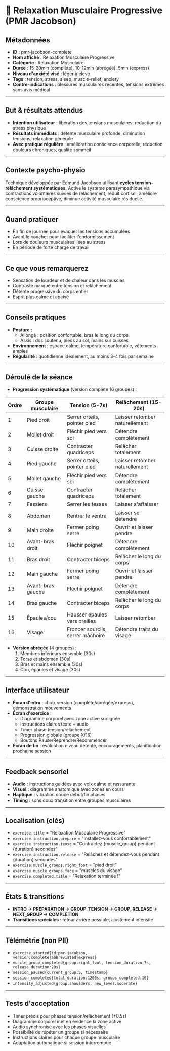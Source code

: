 # 💪 Relaxation Musculaire Progressive (PMR Jacobson)

## Métadonnées
- **ID** : pmr-jacobson-complete
- **Nom affiché** : Relaxation Musculaire Progressive
- **Catégorie** : Relaxation Musculaire
- **Durée** : 15-20min (complète), 10-12min (abrégée), 5min (express)
- **Niveau d'anxiété visé** : léger à élevé
- **Tags** : tension, stress, sleep, muscle-relief, anxiety
- **Contre-indications** : blessures musculaires récentes, tensions extrêmes sans avis médical

---

## But & résultats attendus
- **Intention utilisateur** : libération des tensions musculaires, réduction du stress physique
- **Résultats immédiats** : détente musculaire profonde, diminution tensions, relaxation générale
- **Avec pratique régulière** : amélioration conscience corporelle, réduction douleurs chroniques, qualité sommeil

---

## Contexte psycho-physio
Technique développée par Edmund Jacobson utilisant **cycles tension-relâchement systématiques**. Active le système parasympathique via contractions volontaires suivies de relâchement, réduit cortisol, améliore conscience proprioceptive, diminue activité musculaire résiduelle.

---

## Quand pratiquer
- En fin de journée pour évacuer les tensions accumulées
- Avant le coucher pour faciliter l'endormissement
- Lors de douleurs musculaires liées au stress
- En période de forte charge de travail

---

## Ce que vous remarquerez
- Sensation de lourdeur et de chaleur dans les muscles
- Contraste marqué entre tension et relâchement
- Détente progressive du corps entier
- Esprit plus calme et apaisé

---

## Conseils pratiques
- **Posture** :
  - Allongé : position confortable, bras le long du corps
  - Assis : dos soutenu, pieds au sol, mains sur cuisses
- **Environnement** : espace calme, température confortable, vêtements amples
- **Régularité** : quotidienne idéalement, au moins 3-4 fois par semaine

---

## Déroulé de la séance
- **Progression systématique** (version complète 16 groupes) :

| Ordre | Groupe musculaire | Tension (5-7s) | Relâchement (15-20s) |
|-------|-------------------|----------------|----------------------|
| 1 | Pied droit | Serrer orteils, pointer pied | Laisser retomber naturellement |
| 2 | Mollet droit | Fléchir pied vers soi | Détendre complètement |
| 3 | Cuisse droite | Contracter quadriceps | Relâcher totalement |
| 4 | Pied gauche | Serrer orteils, pointer pied | Laisser retomber naturellement |
| 5 | Mollet gauche | Fléchir pied vers soi | Détendre complètement |
| 6 | Cuisse gauche | Contracter quadriceps | Relâcher totalement |
| 7 | Fessiers | Serrer les fesses | Laisser s'affaisser |
| 8 | Abdomen | Rentrer le ventre | Laisser se détendre |
| 9 | Main droite | Fermer poing serré | Ouvrir et laisser pendre |
| 10 | Avant-bras droit | Fléchir poignet | Détendre complètement |
| 11 | Bras droit | Contracter biceps | Relâcher le long du corps |
| 12 | Main gauche | Fermer poing serré | Ouvrir et laisser pendre |
| 13 | Avant-bras gauche | Fléchir poignet | Détendre complètement |
| 14 | Bras gauche | Contracter biceps | Relâcher le long du corps |
| 15 | Épaules/cou | Hausser épaules vers oreilles | Laisser retomber |
| 16 | Visage | Froncer sourcils, serrer mâchoire | Détendre traits du visage |

- **Version abrégée** (4 groupes) :
  1. Membres inférieurs ensemble (30s)
  2. Torse et abdomen (30s)
  3. Bras et mains ensemble (30s)
  4. Cou, épaules et visage (30s)

---

## Interface utilisateur
- **Écran d'intro** : choix version (complète/abrégée/express), démonstration mouvements
- **Écran d'exercice** :
  - Diagramme corporel avec zone active surlignée
  - Instructions claires texte + audio
  - Timer phase tension/relâchement
  - Progression globale (groupe X/16)
  - Boutons Pause/Reprendre/Recommencer
- **Écran de fin** : évaluation niveau détente, encouragements, planification prochaine session

---

## Feedback sensoriel
- **Audio** : instructions guidées avec voix calme et rassurante
- **Visuel** : diagramme anatomique avec zones en cours
- **Haptique** : vibration douce début/fin phases
- **Timing** : sons doux transition entre groupes musculaires

---

## Localisation (clés)
- `exercise.title` = "Relaxation Musculaire Progressive"
- `exercise.instruction.prepare` = "Installez-vous confortablement"
- `exercise.instruction.tense` = "Contractez {muscle_group} pendant {duration} secondes"
- `exercise.instruction.release` = "Relâchez et détendez-vous pendant {duration} secondes"
- `exercise.muscle_groups.right_foot` = "pied droit"
- `exercise.muscle_groups.face` = "muscles du visage"
- `exercise.completed.title` = "Relaxation terminée !"

---

## États & transitions
- **INTRO → PREPARATION → GROUP_TENSION → GROUP_RELEASE → NEXT_GROUP → COMPLETION**
- **Transitions spéciales** : retour arrière possible, ajustement intensité

---

## Télémétrie (non PII)
- `exercise_started{id:pmr-jacobson, version:complete|abbreviated|express}`
- `muscle_group_completed{group:right_foot, tension_duration:7s, release_duration:20s}`
- `session_paused{current_group:5, timestamp}`
- `session_completed{total_duration:1200s, groups_completed:16}`
- `intensity_adjusted{group:shoulders, new_level:moderate}`

---

## Tests d'acceptation
- Timer précis pour phases tension/relâchement (±0.5s)
- Diagramme corporel met en évidence la zone active
- Audio synchronisé avec les phases visuelles
- Possibilité de répéter un groupe si nécessaire
- Instructions claires pour chaque groupe musculaire
- Adaptation automatique si session interrompue